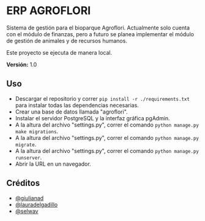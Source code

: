 # ERP AGROFLORI

Sistema de gestión para el bioparque Agroflori. Actualmente solo cuenta con el módulo de finanzas, pero a futuro se planea implementar el módulo de gestión de animales y de recursos humanos.

Este proyecto se ejecuta de manera local.

**Versión:** 1.0

## Uso

- Descargar el repositorio y correr `pip install -r ./requirements.txt` para instalar todas las dependencias necesarias.
- Crear una base de datos llamada "agroflori".
- Instalar el servidor PostgreSQL y la interfaz gráfica pgAdmin.
- A la altura del archivo "settings.py", correr el comando `python manage.py make migrations`.
- A la altura del archivo "settings.py", correr el comando `python manage.py migrate`.
- A la altura del archivo "settings.py", correr el comando `python manage.py runserver`.
- Abrir la URL en un navegador.

## Créditos

- [@giulianad](https://github.com/giulianad)
- [@lauradelgadillo](https://github.com/lauradelgadillo)
- [@selwav](https://github.com/selwav)
